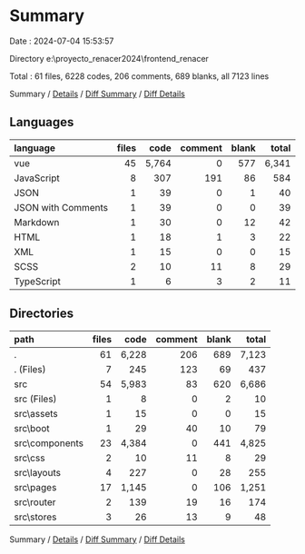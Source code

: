 # Summary

Date : 2024-07-04 15:53:57

Directory e:\\proyecto_renacer2024\\frontend_renacer

Total : 61 files,  6228 codes, 206 comments, 689 blanks, all 7123 lines

Summary / [Details](details.md) / [Diff Summary](diff.md) / [Diff Details](diff-details.md)

## Languages
| language | files | code | comment | blank | total |
| :--- | ---: | ---: | ---: | ---: | ---: |
| vue | 45 | 5,764 | 0 | 577 | 6,341 |
| JavaScript | 8 | 307 | 191 | 86 | 584 |
| JSON | 1 | 39 | 0 | 1 | 40 |
| JSON with Comments | 1 | 39 | 0 | 0 | 39 |
| Markdown | 1 | 30 | 0 | 12 | 42 |
| HTML | 1 | 18 | 1 | 3 | 22 |
| XML | 1 | 15 | 0 | 0 | 15 |
| SCSS | 2 | 10 | 11 | 8 | 29 |
| TypeScript | 1 | 6 | 3 | 2 | 11 |

## Directories
| path | files | code | comment | blank | total |
| :--- | ---: | ---: | ---: | ---: | ---: |
| . | 61 | 6,228 | 206 | 689 | 7,123 |
| . (Files) | 7 | 245 | 123 | 69 | 437 |
| src | 54 | 5,983 | 83 | 620 | 6,686 |
| src (Files) | 1 | 8 | 0 | 2 | 10 |
| src\\assets | 1 | 15 | 0 | 0 | 15 |
| src\\boot | 1 | 29 | 40 | 10 | 79 |
| src\\components | 23 | 4,384 | 0 | 441 | 4,825 |
| src\\css | 2 | 10 | 11 | 8 | 29 |
| src\\layouts | 4 | 227 | 0 | 28 | 255 |
| src\\pages | 17 | 1,145 | 0 | 106 | 1,251 |
| src\\router | 2 | 139 | 19 | 16 | 174 |
| src\\stores | 3 | 26 | 13 | 9 | 48 |

Summary / [Details](details.md) / [Diff Summary](diff.md) / [Diff Details](diff-details.md)